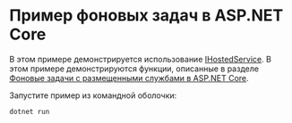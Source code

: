 # <a name="aspnet-core-background-tasks-sample"></a>Пример фоновых задач в ASP.NET Core

В этом примере демонстрируется использование [IHostedService](https://docs.microsoft.com/dotnet/api/microsoft.extensions.hosting.ihostedservice). В этом примере демонстрируются функции, описанные в разделе [Фоновые задачи с размещенными службами в ASP.NET Core](https://docs.microsoft.com/aspnet/core/fundamentals/host/hosted-services).

Запустите пример из командной оболочки:

```
dotnet run
```
